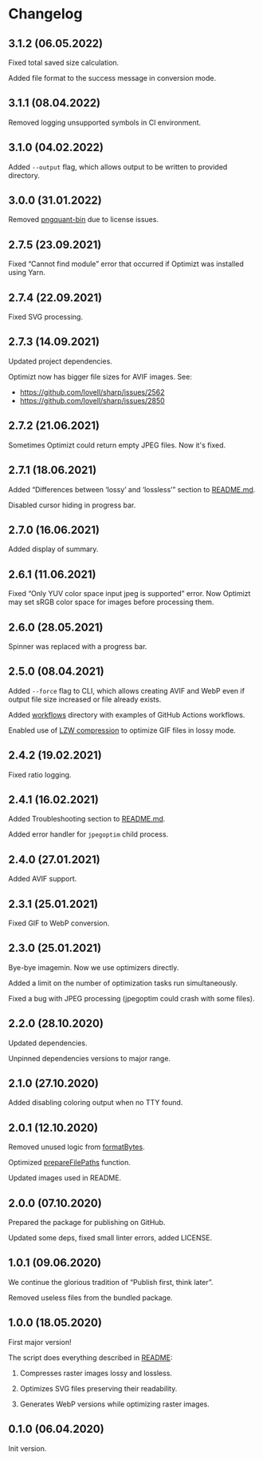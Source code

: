 # Changelog

## 3.1.2 (06.05.2022)

Fixed total saved size calculation.

Added file format to the success message in conversion mode.


## 3.1.1 (08.04.2022)

Removed logging unsupported symbols in CI environment.


## 3.1.0 (04.02.2022)

Added `--output` flag, which allows output to be written to provided directory.


## 3.0.0 (31.01.2022)

Removed [pngquant-bin](https://github.com/imagemin/pngquant-bin) due to license issues.


## 2.7.5 (23.09.2021)

Fixed “Cannot find module” error that occurred if Optimizt was installed using Yarn.


## 2.7.4 (22.09.2021)

Fixed SVG processing.


## 2.7.3 (14.09.2021)

Updated project dependencies.

Optimizt now has bigger file sizes for AVIF images. See:

- <https://github.com/lovell/sharp/issues/2562>
- <https://github.com/lovell/sharp/issues/2850>


## 2.7.2 (21.06.2021)

Sometimes Optimizt could return empty JPEG files. Now it's fixed.


## 2.7.1 (18.06.2021)

Added “Differences between ‘lossy’ and ‘lossless’” section to [README.md](README.md).

Disabled cursor hiding in progress bar.


## 2.7.0 (16.06.2021)

Added display of summary.


## 2.6.1 (11.06.2021)

Fixed “Only YUV color space input jpeg is supported” error.
Now Optimizt may set sRGB color space for images before processing them.


## 2.6.0 (28.05.2021)

Spinner was replaced with a progress bar.


## 2.5.0 (08.04.2021)

Added `--force` flag to CLI, which allows creating AVIF and WebP even if output file size increased or file already exists.

Added [workflows](./workflows) directory with examples of GitHub Actions workflows.

Enabled use of [LZW compression](https://github.com/kohler/gifsicle/commit/0fd160b506ab0c4bce9f6852b494dc2b4ac9733f)
to optimize GIF files in lossy mode.


## 2.4.2 (19.02.2021)

Fixed ratio logging.


## 2.4.1 (16.02.2021)

Added Troubleshooting section to [README.md](README.md).

Added error handler for `jpegoptim` child process.


## 2.4.0 (27.01.2021)

Added AVIF support.


## 2.3.1 (25.01.2021)

Fixed GIF to WebP conversion.


## 2.3.0 (25.01.2021)

Bye-bye imagemin. Now we use optimizers directly.

Added a limit on the number of optimization tasks run simultaneously.

Fixed a bug with JPEG processing (jpegoptim could crash with some files).


## 2.2.0 (28.10.2020)

Updated dependencies.

Unpinned dependencies versions to major range.



## 2.1.0 (27.10.2020)

Added disabling coloring output when no TTY found.


## 2.0.1 (12.10.2020)

Removed unused logic from [formatBytes](lib/formatBytes.js).

Optimized [prepareFilePaths](lib/prepareFilePaths.js) function.

Updated images used in README.


## 2.0.0 (07.10.2020)

Prepared the package for publishing on GitHub.

Updated some deps, fixed small linter errors, added LICENSE.


## 1.0.1 (09.06.2020)

We continue the glorious tradition of “Publish first, think later”.

Removed useless files from the bundled package.


## 1.0.0 (18.05.2020)

First major version!

The script does everything described in [README](./README.md):

1. Compresses raster images lossy and lossless.

2. Optimizes SVG files preserving their readability.

3. Generates WebP versions while optimizing raster images.


## 0.1.0 (06.04.2020)

Init version.
